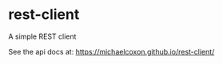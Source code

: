 # rest-client
A simple REST client


See the api docs at: https://michaelcoxon.github.io/rest-client/